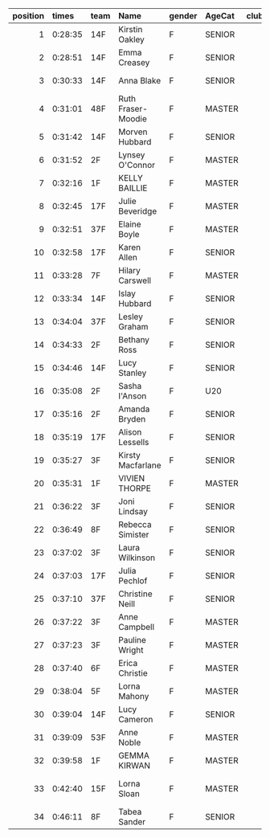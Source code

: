 |   position | times   | team   | Name               | gender   | AgeCat   |   clubnumber | Club name                  | Website                                    |   finishPosition |
|-----------:|:--------|:-------|:-------------------|:---------|:---------|-------------:|:---------------------------|:-------------------------------------------|-----------------:|
|          1 | 0:28:35 | 14F    | Kirstin Oakley     | F        | SENIOR   |           14 | Ayr Seaforth AC            | https://www.ayrseaforth.co.uk/             |               33 |
|          2 | 0:28:51 | 14F    | Emma Creasey       | F        | SENIOR   |           14 | Ayr Seaforth AC            | https://www.ayrseaforth.co.uk/             |               35 |
|          3 | 0:30:33 | 14F    | Anna Blake         | F        | SENIOR   |           14 | Ayr Seaforth AC            | https://www.ayrseaforth.co.uk/             |               52 |
|          4 | 0:31:01 | 48F    | Ruth Fraser-Moodie | F        | MASTER   |           48 | Springburn Harriers        | https://www.springburnharriers.co.uk/      |               56 |
|          5 | 0:31:42 | 14F    | Morven Hubbard     | F        | SENIOR   |           14 | Ayr Seaforth AC            | https://www.ayrseaforth.co.uk/             |               62 |
|          6 | 0:31:52 | 2F     | Lynsey O'Connor    | F        | MASTER   |            2 | Kilmarnock H&AC            | http://www.kilmarnockharriers.com/         |               64 |
|          7 | 0:32:16 | 1F     | KELLY BAILLIE      | F        | MASTER   |            1 | East Kilbride AC           | http://www.ekac.org.uk/                    |               68 |
|          8 | 0:32:45 | 17F    | Julie Beveridge    | F        | MASTER   |           17 | Calderglen Harriers        | http://www.calderglenharriers.org.uk/      |               71 |
|          9 | 0:32:51 | 37F    | Elaine Boyle       | F        | MASTER   |           37 | Law & District AAC         | http://www.lawaac.co.uk/                   |               72 |
|         10 | 0:32:58 | 17F    | Karen Allen        | F        | SENIOR   |           17 | Calderglen Harriers        | http://www.calderglenharriers.org.uk/      |               75 |
|         11 | 0:33:28 | 7F     | Hilary Carswell    | F        | MASTER   |            7 | Giffnock North AC          | https://www.giffnocknorth.co.uk/           |               80 |
|         12 | 0:33:34 | 14F    | Islay Hubbard      | F        | SENIOR   |           14 | Ayr Seaforth AC            | https://www.ayrseaforth.co.uk/             |               81 |
|         13 | 0:34:04 | 37F    | Lesley Graham      | F        | SENIOR   |           37 | Law & District AAC         | http://www.lawaac.co.uk/                   |               86 |
|         14 | 0:34:33 | 2F     | Bethany Ross       | F        | SENIOR   |            2 | Kilmarnock H&AC            | http://www.kilmarnockharriers.com/         |               90 |
|         15 | 0:34:46 | 14F    | Lucy Stanley       | F        | SENIOR   |           14 | Ayr Seaforth AC            | https://www.ayrseaforth.co.uk/             |               92 |
|         16 | 0:35:08 | 2F     | Sasha I'Anson      | F        | U20      |            2 | Kilmarnock H&AC            | http://www.kilmarnockharriers.com/         |               95 |
|         17 | 0:35:16 | 2F     | Amanda Bryden      | F        | SENIOR   |            2 | Kilmarnock H&AC            | http://www.kilmarnockharriers.com/         |               96 |
|         18 | 0:35:19 | 17F    | Alison Lessells    | F        | SENIOR   |           17 | Calderglen Harriers        | http://www.calderglenharriers.org.uk/      |               97 |
|         19 | 0:35:27 | 3F     | Kirsty Macfarlane  | F        | SENIOR   |            3 | Bellahouston RR            | https://www.bellahoustonroadrunners.co.uk/ |               98 |
|         20 | 0:35:31 | 1F     | VIVIEN THORPE      | F        | MASTER   |            1 | East Kilbride AC           | http://www.ekac.org.uk/                    |               99 |
|         21 | 0:36:22 | 3F     | Joni Lindsay       | F        | SENIOR   |            3 | Bellahouston RR            | https://www.bellahoustonroadrunners.co.uk/ |              102 |
|         22 | 0:36:49 | 8F     | Rebecca Simister   | F        | SENIOR   |            8 | Bellahouston Harriers      | http://www.bellahoustonharriers.co.uk/     |              104 |
|         23 | 0:37:02 | 3F     | Laura Wilkinson    | F        | SENIOR   |            3 | Bellahouston RR            | https://www.bellahoustonroadrunners.co.uk/ |              107 |
|         24 | 0:37:03 | 17F    | Julia Pechlof      | F        | SENIOR   |           17 | Calderglen Harriers        | http://www.calderglenharriers.org.uk/      |              108 |
|         25 | 0:37:10 | 37F    | Christine Neill    | F        | SENIOR   |           37 | Law & District AAC         | http://www.lawaac.co.uk/                   |              109 |
|         26 | 0:37:22 | 3F     | Anne Campbell      | F        | MASTER   |            3 | Bellahouston RR            | https://www.bellahoustonroadrunners.co.uk/ |              111 |
|         27 | 0:37:23 | 3F     | Pauline Wright     | F        | MASTER   |            3 | Bellahouston RR            | https://www.bellahoustonroadrunners.co.uk/ |              112 |
|         28 | 0:37:40 | 6F     | Erica Christie     | F        | MASTER   |            6 | Cambuslang Harriers        | https://cambuslangharriers.org/            |              116 |
|         29 | 0:38:04 | 5F     | Lorna Mahony       | F        | MASTER   |            5 | Westerlands CCC            | https://westerlandsccc.co.uk/              |              117 |
|         30 | 0:39:04 | 14F    | Lucy Cameron       | F        | SENIOR   |           14 | Ayr Seaforth AC            | https://www.ayrseaforth.co.uk/             |              121 |
|         31 | 0:39:09 | 53F    | Anne Noble         | F        | MASTER   |           53 | Troon Tortoises            | http://troontortoises.co.uk                |              122 |
|         32 | 0:39:58 | 1F     | GEMMA KIRWAN       | F        | MASTER   |            1 | East Kilbride AC           | http://www.ekac.org.uk/                    |              124 |
|         33 | 0:42:40 | 15F    | Lorna Sloan        | F        | MASTER   |           15 | Ayrodynamic Triathlon Club | http://www.ayrodynamic.org.uk/             |              126 |
|         34 | 0:46:11 | 8F     | Tabea Sander       | F        | SENIOR   |            8 | Bellahouston Harriers      | http://www.bellahoustonharriers.co.uk/     |              128 |